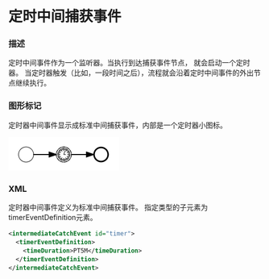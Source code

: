 # 定时中间捕获事件

### 描述

定时中间事件作为一个监听器。当执行到达捕获事件节点， 就会启动一个定时器。 当定时器触发（比如，一段时间之后），流程就会沿着定时中间事件的外出节点继续执行。

### 图形标记

定时器中间事件显示成标准中间捕获事件，内部是一个定时器小图标。

[![定时事件 example](./images/bpmn.intermediate.timer.event.png)](./images/bpmn.intermediate.timer.event.png)

### XML

定时器中间事件定义为标准中间捕获事件。 指定类型的子元素为timerEventDefinition元素。

```xml
<intermediateCatchEvent id="timer">
  <timerEventDefinition>
    <timeDuration>PT5M</timeDuration>
  </timerEventDefinition>
</intermediateCatchEvent>
```